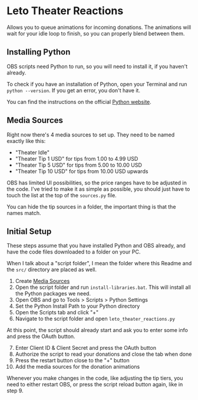 # Leto Theater Reactions

Allows you to queue animations for incoming donations.
The animations will wait for your idle loop to finish, so you can properly blend between them.

## Installing Python

OBS scripts need Python to run, so you will need to install it, if you haven't already.

To check if you have an installation of Python, open your Terminal and run `python --version`. If you get an error, you don't have it.

You can find the instructions on the official [Python website](https://www.python.org/downloads/).

## Media Sources

Right now there's 4 media sources to set up. They need to be named exactly like this:

- "Theater Idle"
- "Theater Tip 1 USD" for tips from 1.00 to 4.99 USD
- "Theater Tip 5 USD" for tips from 5.00 to 10.00 USD
- "Theater Tip 10 USD" for tips from 10.00 USD upwards

OBS has limited UI possibilities, so the price ranges have to be adjusted in the code. I've tried to make it as simple as possible, you should just have to touch the list at the top of the `sources.py` file.

You can hide the tip sources in a folder, the important thing is that the names match.

## Initial Setup

These steps assume that you have installed Python and OBS already, and have the code files downloaded to a folder on your PC.

When I talk about a "script folder", I mean the folder where this Readme and the `src/` directory are placed as well.

1. Create [Media Sources](#media-sources)
2. Open the script folder and run `install-libraries.bat`. This will install all the Python packages we need.
3. Open OBS and go to Tools > Scripts > Python Settings
4. Set the Python Install Path to your Python directory
5. Open the Scripts tab and click "+"
6. Navigate to the script folder and open `leto_theater_reactions.py`

At this point, the script should already start and ask you to enter some info and press the OAuth button.

7. Enter Client ID & Client Secret and press the OAuth button
8. Authorize the script to read your donations and close the tab when done
9. Press the restart button close to the "+" button
10. Add the media sources for the donation animations

Whenever you make changes in the code, like adjusting the tip tiers, you need to either restart OBS, or press the script reload button again, like in step 9.
